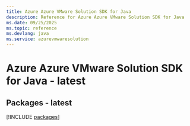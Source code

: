 ```yaml
---
title: Azure Azure VMware Solution SDK for Java
description: Reference for Azure Azure VMware Solution SDK for Java
ms.date: 09/25/2025
ms.topic: reference
ms.devlang: java
ms.service: azurevmwaresolution
---
```

# Azure Azure VMware Solution SDK for Java - latest
## Packages - latest
[!INCLUDE [packages](azure-vmware-solution-index.md)]